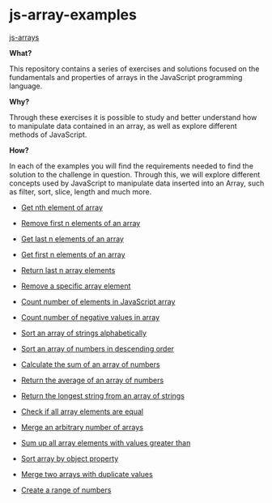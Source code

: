 # js-array-examples

[js-arrays](image.png)

**What?**

This repository contains a series of exercises and solutions focused on the fundamentals and properties of arrays in the JavaScript programming language.


**Why?**

Through these exercises it is possible to study and better understand how to manipulate data contained in an array, as well as explore different methods of JavaScript.


**How?**

In each of the examples you will find the requirements needed to find the solution to the challenge in question. Through this, we will explore different concepts used by JavaScript to manipulate data inserted into an Array, such as filter, sort, slice, length and much more.

- [Get nth element of array](https://github.com/Camilacslopes/js-array-examples/blob/main/nthElement.js)

- [Remove first n elements of an array](https://github.com/Camilacslopes/js-array-examples/blob/main/removeFirst.js)

- [Get last n elements of an array](https://github.com/Camilacslopes/js-array-examples/blob/main/getLast.js)

- [Get first n elements of an array](https://github.com/Camilacslopes/js-array-examples/blob/main/getFirst.js)

- [Return last n array elements](https://github.com/Camilacslopes/js-array-examples/blob/main/returnLast.js)

- [Remove a specific array element](https://github.com/Camilacslopes/js-array-examples/blob/main/removeElement.js)

- [Count number of elements in JavaScript array](https://github.com/Camilacslopes/js-array-examples/blob/main/countArray.js)

- [Count number of negative values in array](https://github.com/Camilacslopes/js-array-examples/blob/main/countNegative.js)

- [Sort an array of strings alphabetically](https://github.com/Camilacslopes/js-array-examples/blob/main/sortAlphabetic.js)

- [Sort an array of numbers in descending order](https://github.com/Camilacslopes/js-array-examples/blob/main/sortDesc.js)

- [Calculate the sum of an array of numbers](https://github.com/Camilacslopes/js-array-examples/blob/main/sumArray.js)

- [Return the average of an array of numbers](https://github.com/Camilacslopes/js-array-examples/blob/main/averageArray.js)

- [Return the longest string from an array of strings](https://github.com/Camilacslopes/js-array-examples/blob/main/longestString.js)

- [Check if all array elements are equal](https://github.com/Camilacslopes/js-array-examples/blob/main/checkEqual.js)

- [Merge an arbitrary number of arrays](https://github.com/Camilacslopes/js-array-examples/blob/main/mergeArrays.js)

- [Sum up all array elements with values greater than](https://github.com/Camilacslopes/js-array-examples/blob/main/sumGreater.js)

- [Sort array by object property](https://github.com/Camilacslopes/js-array-examples/blob/main/sortArrObj.js)

- [Merge two arrays with duplicate values](https://github.com/Camilacslopes/js-array-examples/blob/main/mergeTwoArr.js)

- [Create a range of numbers](https://github.com/Camilacslopes/js-array-examples/blob/main/rangeArray.js)
